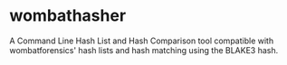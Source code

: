 # wombathasher
A Command Line Hash List and Hash Comparison tool compatible with wombatforensics' hash lists and hash matching using the BLAKE3 hash.
